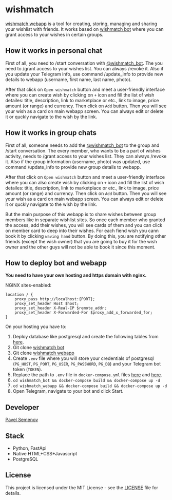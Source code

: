 # wishmatch

[wishmatch webapp](https://github.com/paul23093/wishmatch-webapp) is a tool for creating, storing, managing and sharing your wishlist with friends.
It works based on [wishmatch bot](https://github.com/paul23093/wishmatch-bot) where you can grant access to your wishes in certain groups.

## How it works in personal chat

First of all, you need to /start conversation with [@wishmatch_bot](https://t.me/wishmatch_bot).
The you need to /grant access to your wishes list. You can always /revoke it.
Also if you update your Telegram info, use command /update_info to provide new details to webapp (username, first name, last name, photo).

After that click on `Open wishmatch` button and meet a user-friendly interface where you can create wish by clicking on `+` icon and fill the list of wish detailes: title, description, link to marketplace or etc., link to image, price amount (or range) and currency. Then click on `Add` button.
Then you will see your wish as a card on main webapp screen. You can always edit or delete it or quckly navigate to the wish by the link.

## How it works in group chats

First of all, someone needs to add the [@wishmatch_bot](https://t.me/wishmatch_bot) to the group and /start conversation.
The every member, who wants to be a part of wishes activity, needs to /grant access to your wishes list. They can always /revoke it.
Also if the group information (username, photo) was updated, use command /update_info to provide new group details to webapp.

After that click on `Open wishmatch` button and meet a user-friendly interface where you can also create wish by clicking on `+` icon and fill the list of wish detailes: title, description, link to marketplace or etc., link to image, price amount (or range) and currency. Then click on `Add` button.
Then you will see your wish as a card on main webapp screen. You can always edit or delete it or quckly navigate to the wish by the link.

But the main purpose of this webapp is to share wishes between group members like in separate wishlist sites. So once each member who granted the access, add their wishes, you will see cards of them and you can click on member card to deep into their wishes. For each fiend wish you cann book it by clicking `waving hand` button. By doing this, you are notifying other friends (except the wish owner) that you are going to buy it for the wish owner and the other guys will not be able to book it since this moment.

## How to deploy bot and webapp

**You need to have your own hosting and https domain with nginx.**

NGINX sites-enabled:
```
location / {
    proxy_pass http://localhost:{PORT};
    proxy_set_header Host $host;
    proxy_set_header X-Real-IP $remote_addr;
    proxy_set_header X-Forwarded-For $proxy_add_x_forwarded_for;
}
```

On your hosting you have to:
1. Deploy database like postgresql and create the following tables from [here](https://github.com/paul23093/wishmatch-bot/tree/main/tables).
2. Git clone [wishmatch bot](https://github.com/paul23093/wishmatch-bot)
3. Git clone [wishmatch webapp](https://github.com/paul23093/wishmatch-webapp)
4. Create `.env` file where you will store your credentials of postgresql (`PG_HOST`, `PG_PORT`, `PG_USER`, `PG_PASSWORD`, `PG_DB`) and your Telegram bot token (`TOKEN`).
5. Replace the path to `.env` file in `docker-compose.yml` files [here](https://github.com/paul23093/wishmatch-webapp/blob/9d23e150c5ab5beb266c7d83e83e5a4843fd86ef/docker-compose.yml#L10C10-L10C10) and [here](https://github.com/paul23093/wishmatch-bot/blob/1d6ef703cf7f489a77cb219a6efef58e35a7bdd3/docker-compose.yml#L10).
6. `cd wishmatch_bot && docker-compose build && docker-compose up -d`
7. `cd wishmatch_webapp && docker-compose build && docker-compose up -d`
8. Open Telegram, navigate to your bot and click Start.

## Developer

[Pavel Semenov](https://github.com/paul23093)

## Stack

- Python, FastApi
- Native HTML+CSS+Javascript
- PostgreSQL

## License

This project is licensed under the MIT License - see the [LICENSE](LICENSE) file for details.
